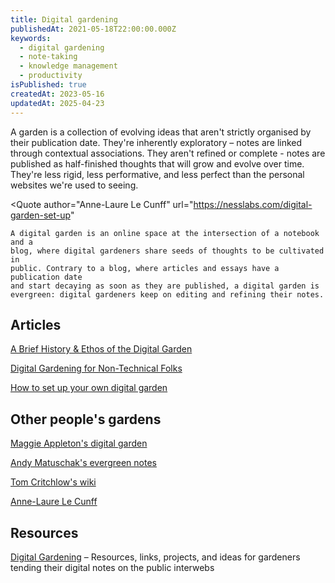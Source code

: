 ```yaml
---
title: Digital gardening
publishedAt: 2021-05-18T22:00:00.000Z
keywords:
  - digital gardening
  - note-taking
  - knowledge management
  - productivity
isPublished: true
createdAt: 2023-05-16
updatedAt: 2025-04-23
---
```


<Quote author="Maggie Appleton" url="https://maggieappleton.com/garden-history">
	A garden is a collection of evolving ideas that aren't strictly organised by
	their publication date. They're inherently exploratory – notes are linked
	through contextual associations. They aren't refined or complete - notes are
	published as half-finished thoughts that will grow and evolve over time.
	They're less rigid, less performative, and less perfect than the personal
	websites we're used to seeing.
</Quote>

<Quote
	author="Anne-Laure Le Cunff"
	url="https://nesslabs.com/digital-garden-set-up"
>
	A digital garden is an online space at the intersection of a notebook and a
	blog, where digital gardeners share seeds of thoughts to be cultivated in
	public. Contrary to a blog, where articles and essays have a publication date
	and start decaying as soon as they are published, a digital garden is
	evergreen: digital gardeners keep on editing and refining their notes.
</Quote>

## Articles

[A Brief History & Ethos of the Digital Garden](https://maggieappleton.com/garden-history)

[Digital Gardening for Non-Technical Folks](https://maggieappleton.com/nontechnical-gardening)

[How to set up your own digital garden](https://nesslabs.com/digital-garden-set-up)

## Other people's gardens

[Maggie Appleton's digital garden](https://maggieappleton.com/garden)

[Andy Matuschak's evergreen notes](https://notes.andymatuschak.org/Evergreen_notes)

[Tom Critchlow's wiki](https://tomcritchlow.com/wiki/)

[Anne-Laure Le Cunff](https://nesslabs.com/digital-garden-set-up)

## Resources

[Digital Gardening](https://github.com/MaggieAppleton/digital-gardeners) – Resources, links, projects, and ideas for gardeners tending their digital notes on the public interwebs
